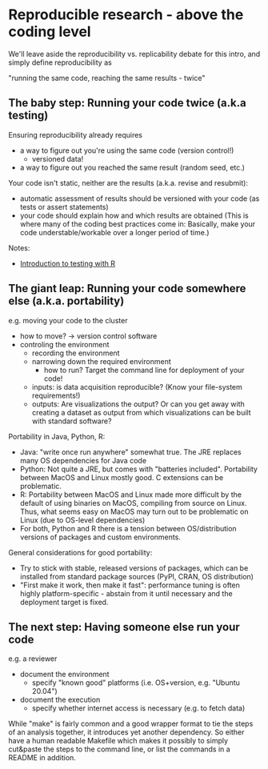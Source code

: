 # Reproducible research - above the coding level

We'll leave aside the reproducibility vs. replicability debate for this
intro, and simply define reproducibility as

"running the same code, reaching the same results - twice"


## The baby step: Running your code twice (a.k.a testing)

Ensuring reproducibility already requires
- a way to figure out you're using the same code (version control!)
  - versioned data!
- a way to figure out you reached the same result (random seed, etc.)

Your code isn't static, neither are the results (a.k.a. revise and resubmit):
- automatic assessment of results should be versioned with your code
  (as tests or assert statements)
- your code should explain how and which results are obtained
  (This is where many of the coding best practices come in: Basically,
  make your code understable/workable over a longer period of time.)

Notes:
- [Introduction to testing with R](https://towardsdatascience.com/unit-testing-in-r-68ab9cc8d211)


## The giant leap: Running your code somewhere else (a.k.a. portability)

e.g. moving your code to the cluster

- how to move? -> version control software
- controling the environment
  - recording the environment
  - narrowing down the required environment
    - how to run? Target the command line for deployment of your code!
  - inputs: is data acquisition reproducible? (Know your file-system requirements!)
  - outputs: Are visualizations the output? Or can you get away with creating
    a dataset as output from which visualizations can be built with standard
    software?


Portability in Java, Python, R:

- Java: "write once run anywhere" somewhat true. The JRE replaces many OS dependencies
  for Java code
- Python: Not quite a JRE, but comes with "batteries included". Portability between
  MacOS and Linux mostly good. C extensions can be problematic.
- R: Portability between MacOS and Linux made more difficult by the default of
  using binaries on MacOS, compiling from source on Linux. Thus, what seems easy
  on MacOS may turn out to be problematic on Linux (due to OS-level dependencies)
- For both, Python and R there is a tension between OS/distribution versions of
  packages and custom environments.


General considerations for good portability:
- Try to stick with stable, released versions of packages, which can be
  installed from standard package sources (PyPI, CRAN, OS distribution)
- "First make it work, then make it fast": performance tuning is often highly
  platform-specific - abstain from it until necessary and the deployment target
  is fixed.


## The next step: Having someone else run your code

e.g. a reviewer

- document the environment
  - specify "known good" platforms (i.e. OS+version, e.g. "Ubuntu 20.04")
- document the execution
  - specify whether internet access is necessary (e.g. to fetch data)

While "make" is fairly common and a good wrapper format to tie the steps of an
analysis together, it introduces yet another dependency. So either have a human
readable Makefile which makes it possibly to simply cut&paste the steps to the
command line, or list the commands in a README in addition.

